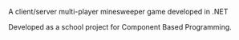 A client/server multi-player minesweeper game developed in .NET

Developed as a school project for Component Based Programming.